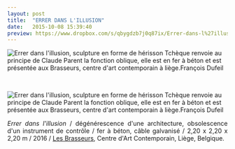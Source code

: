 ```yaml
---
layout: post
title:  "ERRER DANS L'ILLUSION"
date:   2015-10-08 15:39:40
preview: https://www.dropbox.com/s/qbygdzb7j0q87ix/Errer-dans-l%27illusion-preview.jpg?raw=1
---
```


<img src="https://www.dropbox.com/s/5eb2gummsdnwyzn/Errer-dans-l%27illusion.jpg?raw=1" alt="Errer dans l'illusion, sculpture en forme de h&eacute;risson Tch&egrave;que renvoie au principe de Claude Parent la fonction oblique, elle est en fer &agrave; b&eacute;ton et est pr&eacute;sent&eacute;e aux Brasseurs, centre d'art contemporain &agrave; li&egrave;ge.Fran&ccedil;ois Dufeil">
<p>&nbsp;</p>

<img src="https://www.dropbox.com/s/s5plkc9xh47n89f/Errer-dans-l%27illusion%20%282%29.jpg?raw=1" alt="Errer dans l'illusion, sculpture en forme de h&eacute;risson Tch&egrave;que renvoie au principe de Claude Parent la fonction oblique, elle est en fer &agrave; b&eacute;ton et est pr&eacute;sent&eacute;e aux Brasseurs, centre d'art contemporain &agrave; li&egrave;ge.Fran&ccedil;ois Dufeil">

<p style="text-align:justify">
<span style="font-style: italic;">Errer dans l'illusion</span> / d&eacute;g&eacute;n&eacute;rescence d'une architecture, obsolescence d'un instrument de contr&ocirc;le / fer &agrave; b&eacute;ton, c&acirc;ble galvanis&eacute; / 2,20 x 2,20 x 2,20 m / 2016 / <a href="#" onclick='window.open("http://www.lesbrasseurs.org/");return false;'>Les Brasseurs</a>, Centre d'Art Contemporain,
Li&egrave;ge, Belgique.
</p>


